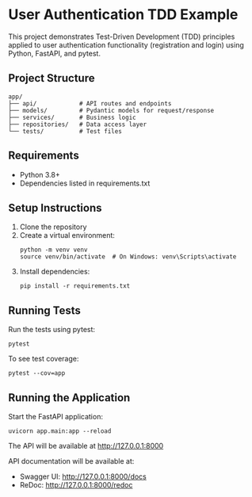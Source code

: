 # User Authentication TDD Example

This project demonstrates Test-Driven Development (TDD) principles applied to user authentication functionality (registration and login) using Python, FastAPI, and pytest.

## Project Structure

```
app/
├── api/            # API routes and endpoints
├── models/         # Pydantic models for request/response
├── services/       # Business logic
├── repositories/   # Data access layer
└── tests/          # Test files
```

## Requirements

- Python 3.8+
- Dependencies listed in requirements.txt

## Setup Instructions

1. Clone the repository
2. Create a virtual environment:
   ```
   python -m venv venv
   source venv/bin/activate  # On Windows: venv\Scripts\activate
   ```
3. Install dependencies:
   ```
   pip install -r requirements.txt
   ```

## Running Tests

Run the tests using pytest:

```
pytest
```

To see test coverage:

```
pytest --cov=app
```

## Running the Application

Start the FastAPI application:

```
uvicorn app.main:app --reload
```

The API will be available at http://127.0.0.1:8000

API documentation will be available at:
- Swagger UI: http://127.0.0.1:8000/docs
- ReDoc: http://127.0.0.1:8000/redoc
